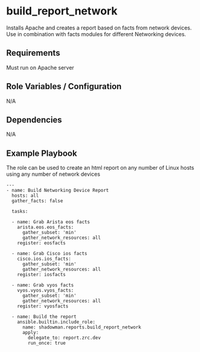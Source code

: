 build_report_network
========

Installs Apache and creates a report based on facts from network devices. Use in combination with facts modules for different Networking devices.

Requirements
------------

Must run on Apache server

Role Variables / Configuration
--------------

N/A

Dependencies
------------

N/A

Example Playbook
----------------

The role can be used to create an html report on any number of Linux hosts using any number of network devices


```
---
- name: Build Networking Device Report
  hosts: all
  gather_facts: false

  tasks:
  
  - name: Grab Arista eos facts
    arista.eos.eos_facts:
      gather_subset: 'min'
      gather_network_resources: all
    register: eosfacts
    
  - name: Grab Cisco ios facts
    cisco.ios.ios_facts:
      gather_subset: 'min'
      gather_network_resources: all
    register: iosfacts
    
  - name: Grab vyos facts
    vyos.vyos.vyos_facts:
      gather_subset: 'min'
      gather_network_resources: all
    register: vyosfacts
    
  - name: Build the report
    ansible.builtin.include_role:
      name: shadowman.reports.build_report_network
      apply:
        delegate_to: report.zrc.dev
        run_once: true
      
```
